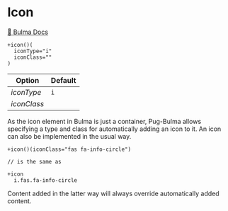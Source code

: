 # Icon

[📖 Bulma Docs](https://bulma.io/documentation/elements/icon/)

```pug
+icon()(
  iconType="i"
  iconClass=""
)
```

| Option      | Default |
| ----------- | ------- |
| _iconType_  | `i`     |
| _iconClass_ |         |

As the icon element in Bulma is just a container, Pug-Bulma allows specifying a type and class for automatically adding an icon to it. An icon can also be implemented in the usual way.

```pug
+icon()(iconClass="fas fa-info-circle")

// is the same as

+icon
  i.fas.fa-info-circle
```

Content added in the latter way will always override automatically added content.
